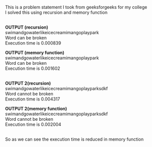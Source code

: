 This is a problem statement I took from geeksforgeeks for my college
<br />
I solved this using recursion and memory function
<br /> <br />

<b>OUTPUT (recursion)</b> <br />
swimandgowaterlikeicecreamimangoplaypark <br />
Word can be broken  <br />
Execution time is 0.000839  <br />

<b>OUTPUT (memory function)</b>  <br />
swimandgowaterlikeicecreamimangoplaypark <br />
Word can be broken  <br />
Execution time is 0.001602<br />
<br />

<b>OUTPUT 2(recursion) </b><br />
swimandgowaterlikeicecreamimangoplayparksdkf <br />
Word cannot be broken  <br />
Execution time is 0.004317  <br />


<b>OUTPUT 2(memory function)</b>  <br />
swimandgowaterlikeicecreamimangoplayparksdkf <br />
Word cannot be broken  <br />
Execution time is 0.002004<br />
<br />



So as we can see the execution time is reduced in memory function

